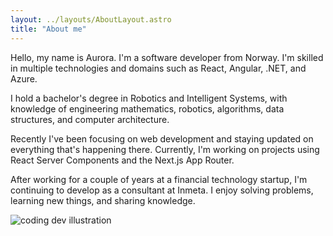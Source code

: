 ```yaml
---
layout: ../layouts/AboutLayout.astro
title: "About me"
---
```


Hello, my name is Aurora. I'm a software developer from Norway. I'm skilled in multiple technologies and domains such as React, Angular, .NET, and Azure.

I hold a bachelor's degree in Robotics and Intelligent Systems, with knowledge of engineering mathematics, robotics, algorithms, data structures, and computer architecture.

Recently I've been focusing on web development and staying updated on everything that's happening there. Currently, I'm working on projects using React Server Components and the Next.js App Router.

After working for a couple of years at a financial technology startup, I'm continuing to develop as a consultant at Inmeta. I enjoy solving problems, learning new things, and sharing knowledge.

<div>
  <img src="/assets/dev-girl.svg" class="sm:w-1/2 mx-auto" alt="coding dev illustration">
</div>
